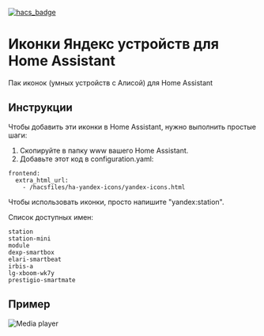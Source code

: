 [![hacs_badge](https://img.shields.io/badge/HACS-Custom-orange.svg?style=for-the-badge)](https://github.com/custom-components/hacs)

# Иконки Яндекс устройств для Home Assistant
Пак иконок (умных устройств с Алисой) для Home Assistant 

## Инструкции
Чтобы добавить эти иконки в Home Assistant, нужно выполнить простые шаги:

1) Скопируйте в папку www вашего Home Assistant.
2) Добавьте этот код в configuration.yaml:

```
frontend:
  extra_html_url:
    - /hacsfiles/ha-yandex-icons/yandex-icons.html
```

Чтобы использовать иконки, просто напишите "yandex:station".

Список доступных имен:
```
station
station-mini
module
dexp-smartbox
elari-smartbeat
irbis-a
lg-xboom-wk7y
prestigio-smartmate
```

## Пример
![Media player](https://raw.githubusercontent.com/iswitch/ha-yandex-icons/master/docs/media_player.png "Media player")